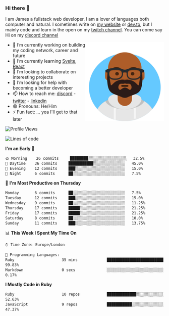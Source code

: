### Hi there 👋

I am James a fullstack web developer. I am a lover of languages both computer and natural. I sometimes write on [my website](https://jdhall.dev) or [dev.to](https://dev.to/zefur), but I mainly code and learn in the open on my [twitch channel](https://www.twitch.com/jozuhito). You can come say Hi on my [discord channel](https://discord.gg/sWEHvsBw)



<img align="right" height="250" width="250"  src="/assets/avataaars.png" />

  

- 🔭 I’m currently working on building my coding network, career and future
- 🌱 I’m currently learning [Svelte](https://svelte.dev), [React](https://reactjs.org)
- 👯 I’m looking to collaborate on interesting projects
- 🤔 I’m looking for help with becoming a better developer
- 📫 How to reach me: [discord](https://discord.gg/sWEHvsBw)
                      - [twitter](twitter.com/zefur)
                      - [linkedin](https://linkedin.com/in/j-d-hall)
- 😄 Pronouns: He/Him
- ⚡ Fun fact: ... yea I'll get to that later

 
<!-- BLOG-POST-LIST:START -->

<!-- BLOG-POST-LIST:END -->

<!--START_SECTION:waka-->
![Profile Views](http://img.shields.io/badge/Profile%20Views-6-blue)

![Lines of code](https://img.shields.io/badge/From%20Hello%20World%20I%27ve%20Written-90220%20lines%20of%20code-blue)

**I'm an Early 🐤** 

```text
🌞 Morning    26 commits     ████████░░░░░░░░░░░░░░░░░   32.5% 
🌆 Daytime    36 commits     ███████████░░░░░░░░░░░░░░   45.0% 
🌃 Evening    12 commits     ███░░░░░░░░░░░░░░░░░░░░░░   15.0% 
🌙 Night      6 commits      ██░░░░░░░░░░░░░░░░░░░░░░░   7.5%

```
📅 **I'm Most Productive on Thursday** 

```text
Monday       6 commits      ██░░░░░░░░░░░░░░░░░░░░░░░   7.5% 
Tuesday      12 commits     ███░░░░░░░░░░░░░░░░░░░░░░   15.0% 
Wednesday    9 commits      ██░░░░░░░░░░░░░░░░░░░░░░░   11.25% 
Thursday     17 commits     █████░░░░░░░░░░░░░░░░░░░░   21.25% 
Friday       17 commits     █████░░░░░░░░░░░░░░░░░░░░   21.25% 
Saturday     8 commits      ██░░░░░░░░░░░░░░░░░░░░░░░   10.0% 
Sunday       11 commits     ███░░░░░░░░░░░░░░░░░░░░░░   13.75%

```


📊 **This Week I Spent My Time On** 

```text
⌚︎ Time Zone: Europe/London

💬 Programming Languages: 
Ruby                     35 mins             █████████████████████████   99.83% 
Markdown                 0 secs              ░░░░░░░░░░░░░░░░░░░░░░░░░   0.17%

```

**I Mostly Code in Ruby** 

```text
Ruby                     10 repos            █████████████░░░░░░░░░░░░   52.63% 
JavaScript               9 repos             ███████████░░░░░░░░░░░░░░   47.37%

```



<!--END_SECTION:waka-->
